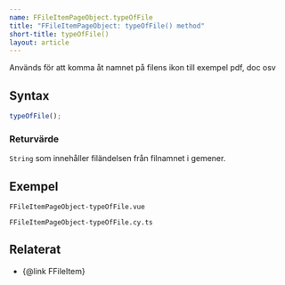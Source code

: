 ```yaml
---
name: FFileItemPageObject.typeOfFile
title: "FFileItemPageObject: typeOfFile() method"
short-title: typeOfFile()
layout: article
---
```


Används för att komma åt namnet på filens ikon till exempel pdf, doc osv

## Syntax

```ts nocompile nolint
typeOfFile();
```

### Returvärde

`String` som innehåller filändelsen från filnamnet i gemener.

## Exempel

```import static
FFileItemPageObject-typeOfFile.vue
```

```import static
FFileItemPageObject-typeOfFile.cy.ts
```

## Relaterat

- {@link FFileItem}
